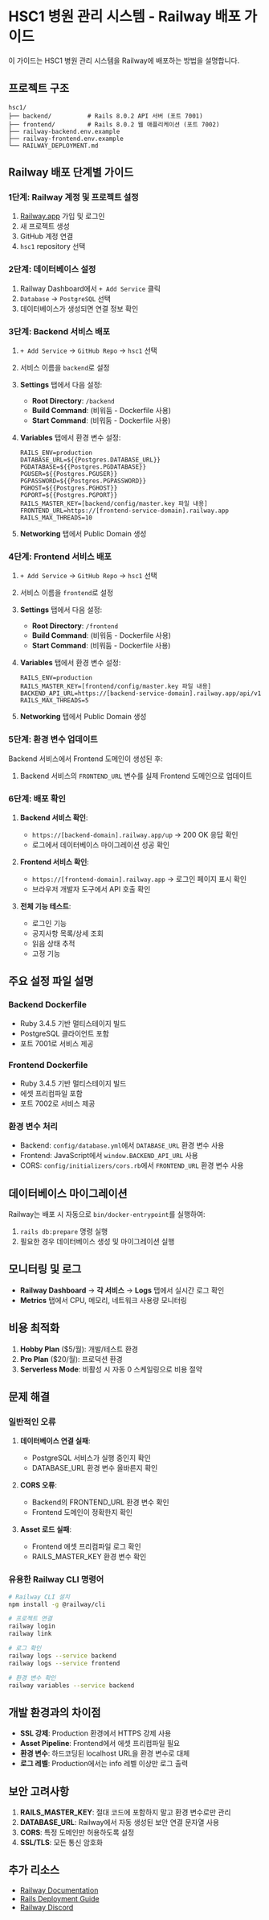 # HSC1 병원 관리 시스템 - Railway 배포 가이드

이 가이드는 HSC1 병원 관리 시스템을 Railway에 배포하는 방법을 설명합니다.

## 프로젝트 구조

```
hsc1/
├── backend/          # Rails 8.0.2 API 서버 (포트 7001)
├── frontend/         # Rails 8.0.2 웹 애플리케이션 (포트 7002)
├── railway-backend.env.example
├── railway-frontend.env.example
└── RAILWAY_DEPLOYMENT.md
```

## Railway 배포 단계별 가이드

### 1단계: Railway 계정 및 프로젝트 설정

1. [Railway.app](https://railway.app) 가입 및 로그인
2. 새 프로젝트 생성
3. GitHub 계정 연결
4. `hsc1` repository 선택

### 2단계: 데이터베이스 설정

1. Railway Dashboard에서 `+ Add Service` 클릭
2. `Database` → `PostgreSQL` 선택
3. 데이터베이스가 생성되면 연결 정보 확인

### 3단계: Backend 서비스 배포

1. `+ Add Service` → `GitHub Repo` → `hsc1` 선택
2. 서비스 이름을 `backend`로 설정
3. **Settings** 탭에서 다음 설정:
   - **Root Directory**: `/backend`
   - **Build Command**: (비워둠 - Dockerfile 사용)
   - **Start Command**: (비워둠 - Dockerfile 사용)

4. **Variables** 탭에서 환경 변수 설정:
   ```
   RAILS_ENV=production
   DATABASE_URL=${{Postgres.DATABASE_URL}}
   PGDATABASE=${{Postgres.PGDATABASE}}
   PGUSER=${{Postgres.PGUSER}}
   PGPASSWORD=${{Postgres.PGPASSWORD}}
   PGHOST=${{Postgres.PGHOST}}
   PGPORT=${{Postgres.PGPORT}}
   RAILS_MASTER_KEY=[backend/config/master.key 파일 내용]
   FRONTEND_URL=https://[frontend-service-domain].railway.app
   RAILS_MAX_THREADS=10
   ```

5. **Networking** 탭에서 Public Domain 생성

### 4단계: Frontend 서비스 배포

1. `+ Add Service` → `GitHub Repo` → `hsc1` 선택
2. 서비스 이름을 `frontend`로 설정
3. **Settings** 탭에서 다음 설정:
   - **Root Directory**: `/frontend`
   - **Build Command**: (비워둠 - Dockerfile 사용)
   - **Start Command**: (비워둠 - Dockerfile 사용)

4. **Variables** 탭에서 환경 변수 설정:
   ```
   RAILS_ENV=production
   RAILS_MASTER_KEY=[frontend/config/master.key 파일 내용]
   BACKEND_API_URL=https://[backend-service-domain].railway.app/api/v1
   RAILS_MAX_THREADS=5
   ```

5. **Networking** 탭에서 Public Domain 생성

### 5단계: 환경 변수 업데이트

Backend 서비스에서 Frontend 도메인이 생성된 후:
1. Backend 서비스의 `FRONTEND_URL` 변수를 실제 Frontend 도메인으로 업데이트

### 6단계: 배포 확인

1. **Backend 서비스 확인**:
   - `https://[backend-domain].railway.app/up` → 200 OK 응답 확인
   - 로그에서 데이터베이스 마이그레이션 성공 확인

2. **Frontend 서비스 확인**:
   - `https://[frontend-domain].railway.app` → 로그인 페이지 표시 확인
   - 브라우저 개발자 도구에서 API 호출 확인

3. **전체 기능 테스트**:
   - 로그인 기능
   - 공지사항 목록/상세 조회
   - 읽음 상태 추적
   - 고정 기능

## 주요 설정 파일 설명

### Backend Dockerfile
- Ruby 3.4.5 기반 멀티스테이지 빌드
- PostgreSQL 클라이언트 포함
- 포트 7001로 서비스 제공

### Frontend Dockerfile  
- Ruby 3.4.5 기반 멀티스테이지 빌드
- 에셋 프리컴파일 포함
- 포트 7002로 서비스 제공

### 환경 변수 처리
- Backend: `config/database.yml`에서 `DATABASE_URL` 환경 변수 사용
- Frontend: JavaScript에서 `window.BACKEND_API_URL` 사용
- CORS: `config/initializers/cors.rb`에서 `FRONTEND_URL` 환경 변수 사용

## 데이터베이스 마이그레이션

Railway는 배포 시 자동으로 `bin/docker-entrypoint`를 실행하여:
1. `rails db:prepare` 명령 실행
2. 필요한 경우 데이터베이스 생성 및 마이그레이션 실행

## 모니터링 및 로그

- **Railway Dashboard** → **각 서비스** → **Logs** 탭에서 실시간 로그 확인
- **Metrics** 탭에서 CPU, 메모리, 네트워크 사용량 모니터링

## 비용 최적화

1. **Hobby Plan** ($5/월): 개발/테스트 환경
2. **Pro Plan** ($20/월): 프로덕션 환경
3. **Serverless Mode**: 비활성 시 자동 0 스케일링으로 비용 절약

## 문제 해결

### 일반적인 오류

1. **데이터베이스 연결 실패**:
   - PostgreSQL 서비스가 실행 중인지 확인
   - DATABASE_URL 환경 변수 올바른지 확인

2. **CORS 오류**:
   - Backend의 FRONTEND_URL 환경 변수 확인
   - Frontend 도메인이 정확한지 확인

3. **Asset 로드 실패**:
   - Frontend 에셋 프리컴파일 로그 확인
   - RAILS_MASTER_KEY 환경 변수 확인

### 유용한 Railway CLI 명령어

```bash
# Railway CLI 설치
npm install -g @railway/cli

# 프로젝트 연결
railway login
railway link

# 로그 확인
railway logs --service backend
railway logs --service frontend

# 환경 변수 확인
railway variables --service backend
```

## 개발 환경과의 차이점

- **SSL 강제**: Production 환경에서 HTTPS 강제 사용
- **Asset Pipeline**: Frontend에서 에셋 프리컴파일 필요
- **환경 변수**: 하드코딩된 localhost URL을 환경 변수로 대체
- **로그 레벨**: Production에서는 info 레벨 이상만 로그 출력

## 보안 고려사항

1. **RAILS_MASTER_KEY**: 절대 코드에 포함하지 말고 환경 변수로만 관리
2. **DATABASE_URL**: Railway에서 자동 생성된 보안 연결 문자열 사용
3. **CORS**: 특정 도메인만 허용하도록 설정
4. **SSL/TLS**: 모든 통신 암호화

## 추가 리소스

- [Railway Documentation](https://docs.railway.com/)
- [Rails Deployment Guide](https://guides.rubyonrails.org/deployment.html)
- [Railway Discord](https://discord.gg/railway)